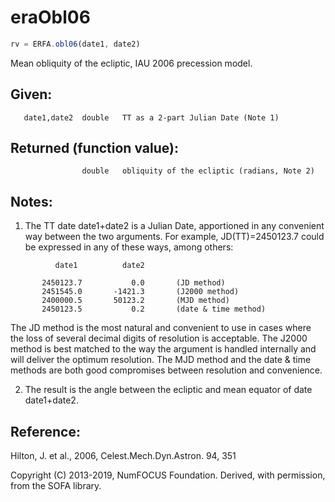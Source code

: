 # eraObl06

```js
rv = ERFA.obl06(date1, date2)
```

Mean obliquity of the ecliptic, IAU 2006 precession model.

## Given:
```
   date1,date2  double   TT as a 2-part Julian Date (Note 1)
```

## Returned (function value):
```
                double   obliquity of the ecliptic (radians, Note 2)
```

## Notes:

1) The TT date date1+date2 is a Julian Date, apportioned in any
   convenient way between the two arguments.  For example,
   JD(TT)=2450123.7 could be expressed in any of these ways,
   among others:

```
          date1          date2

       2450123.7           0.0       (JD method)
       2451545.0       -1421.3       (J2000 method)
       2400000.5       50123.2       (MJD method)
       2450123.5           0.2       (date & time method)
```

   The JD method is the most natural and convenient to use in
   cases where the loss of several decimal digits of resolution
   is acceptable.  The J2000 method is best matched to the way
   the argument is handled internally and will deliver the
   optimum resolution.  The MJD method and the date & time methods
   are both good compromises between resolution and convenience.

2) The result is the angle between the ecliptic and mean equator of
   date date1+date2.

## Reference:

   Hilton, J. et al., 2006, Celest.Mech.Dyn.Astron. 94, 351

Copyright (C) 2013-2019, NumFOCUS Foundation.
Derived, with permission, from the SOFA library.
